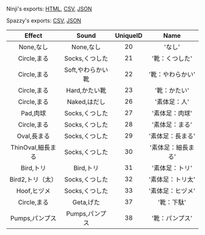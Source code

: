 Ninji's exports: [HTML](https://wuffs.org/acnh/bcsv_160/html/GmoFootprintParam.html), [CSV](https://wuffs.org/acnh/bcsv_160/csv/GmoFootprintParam.csv), [JSON](https://wuffs.org/acnh/bcsv_160/json/GmoFootprintParam.json)

Spazzy's exports: [CSV](https://github.com/McSpazzy/acnh-csv/blob/master/GmoFootprintParam.csv), [JSON](https://github.com/McSpazzy/acnh-json/blob/master/GmoFootprintParam.json)

| Effect | Sound | UniqueID | Name |
|:--:|:--:|:--:|:--:|
| None,なし | None,なし | 20 | 'なし' | 
| Circle,まる | Socks,くつした | 21 | '靴：くつした' | 
| Circle,まる | Soft,やわらかい靴 | 22 | '靴：やわらかい' | 
| Circle,まる | Hard,かたい靴 | 23 | '靴：かたい' | 
| Circle,まる | Naked,はだし | 26 | '素体足：人' | 
| Pad,肉球 | Socks,くつした | 27 | '素体足：肉球' | 
| Circle,まる | Socks,くつした | 28 | '素体足：まる' | 
| Oval,長まる | Socks,くつした | 29 | '素体足：長まる' | 
| ThinOval,細長まる | Socks,くつした | 30 | '素体足：細長まる' | 
| Bird,トリ | Bird,トリ | 31 | '素体足：トリ' | 
| Bird2,トリ（太） | Socks,くつした | 32 | '素体足：トリ太' | 
| Hoof,ヒヅメ | Socks,くつした | 33 | '素体足：ヒヅメ' | 
| Circle,まる | Geta,げた | 37 | '靴：下駄' | 
| Pumps,パンプス | Pumps,パンプス | 38 | '靴：パンプス' | 
